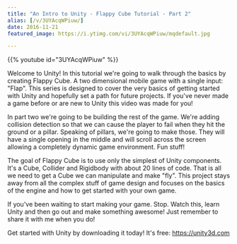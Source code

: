 ```yaml
---
title: "An Intro to Unity - Flappy Cube Tutorial - Part 2"
alias: [/v/3UYAcqWPiuw/]
date: 2016-11-21
featured_image: https://i.ytimg.com/vi/3UYAcqWPiuw/mqdefault.jpg

---
```


{{% youtube id="3UYAcqWPiuw" %}}

Welcome to Unity! In this tutorial we're going to walk through the basics by creating Flappy Cube. A two dimensional mobile game with a single input: "Flap". This series is designed to cover the very basics of getting started with Unity and hopefully set a path for future projects. If you've never made a game before or are new to Unity this video was made for you!

In part two we're going to be building the rest of the game. We're adding collision detection so that we can cause the player to fail when they hit the ground or a pillar. Speaking of pillars, we're going to make those. They will have a single opening in the middle and will scroll across the screen allowing a completely dynamic game environment. Fun stuff!

The goal of Flappy Cube is to use only the simplest of Unity components. It's a Cube, Collider and Rigidbody with about 20 lines of code. That is all we need to get a Cube we can manipulate and make "fly". This project stays away from all the complex stuff of game design and focuses on the basics of the engine and how to get started with your own game.

If you've been waiting to start making your game. Stop. Watch this, learn Unity and then go out and make something awesome! Just remember to share it with me when you do!

Get started with Unity by downloading it today! It's free: https://unity3d.com